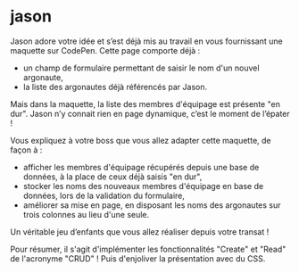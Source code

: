 # jason
Jason adore votre idée et s’est déjà mis au travail en vous fournissant une maquette sur CodePen.
Cette page comporte déjà :

 - un champ de formulaire permettant de saisir le nom d'un nouvel argonaute,
- la liste des argonautes déjà référencés par Jason.

Mais dans la maquette, la liste des membres d'équipage est présente "en dur".
Jason n’y connait rien en page dynamique, c’est le moment de l’épater !

Vous expliquez à votre boss que vous allez adapter cette maquette, de façon à :

- afficher les membres d'équipage récupérés depuis une base de données, à la place de ceux déjà saisis "en dur",
- stocker les noms des nouveaux membres d'équipage en base de données, lors de la validation du formulaire,
- améliorer sa mise en page, en disposant les noms des argonautes sur trois colonnes au lieu d'une seule.

Un véritable jeu d’enfants que vous allez réaliser depuis votre transat !

Pour résumer, il s'agit d'implémenter les fonctionnalités "Create" et "Read" de l'acronyme "CRUD" ! Puis d'enjoliver la présentation avec du CSS.

